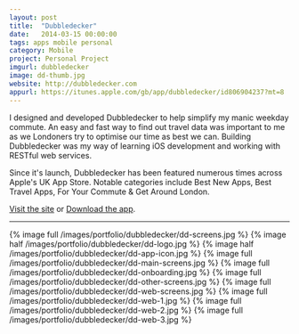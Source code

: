 ```yaml
---
layout: post
title:  "Dubbledecker"
date:   2014-03-15 00:00:00
tags: apps mobile personal
category: Mobile
project: Personal Project
imgurl: dubbledecker
image: dd-thumb.jpg
website: http://dubbledecker.com
appurl: https://itunes.apple.com/gb/app/dubbledecker/id806904237?mt=8
---
```


I designed and developed Dubbledecker to help simplify my manic weekday commute. An easy and fast way to find out travel data was important to me as we Londoners try to optimise our time as best we can. Building Dubbledecker was my way of learning iOS development and working with RESTful web services.

Since it's launch, Dubbledecker has been featured numerous times across Apple's UK App Store. Notable categories include Best New Apps, Best Travel Apps, For Your Commute & Get Around London.

[Visit the site](http://dubbledecker.com/ "Dubbledecker's Website") or [Download the app](https://itunes.apple.com/gb/app/dubbledecker/id806904237?mt=8 "Download Dubbledecker from the App Store").


---


{% image full /images/portfolio/dubbledecker/dd-screens.jpg %}
{% image half /images/portfolio/dubbledecker/dd-logo.jpg %}
{% image half /images/portfolio/dubbledecker/dd-app-icon.jpg %}
{% image full /images/portfolio/dubbledecker/dd-main-screens.jpg %}
{% image full /images/portfolio/dubbledecker/dd-onboarding.jpg %}
{% image full /images/portfolio/dubbledecker/dd-other-screens.jpg %}
{% image full /images/portfolio/dubbledecker/dd-web-screens.jpg %}
{% image full /images/portfolio/dubbledecker/dd-web-1.jpg %}
{% image full /images/portfolio/dubbledecker/dd-web-2.jpg %}
{% image full /images/portfolio/dubbledecker/dd-web-3.jpg %}
